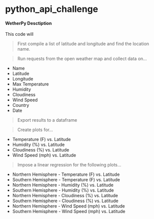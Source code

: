 # python_api_challenge

#### WetherPy Desctiption

This code will 
 > First compile a list of latitude and longitude and find the location name.
 
 > Run requests from the open weather map and collect data on...
   
   * Name
   * Latitude
   * Longitude
   * Max Temperature
   * Humidity
   * Cloudiness
   * Wind Speed
   * Country
   * Date
 
 > Export results to a dataframe 
 
 > Create plots for...
   
   * Temperature (F) vs. Latitude
   * Humidity (%) vs. Latitude
   * Cloudiness (%) vs. Latitude
   * Wind Speed (mph) vs. Latitude
 
 > Impose a linear regression for the following plots...
   
   * Northern Hemisphere - Temperature (F) vs. Latitude
   * Southern Hemisphere - Temperature (F) vs. Latitude
   * Northern Hemisphere - Humidity (%) vs. Latitude
   * Southern Hemisphere - Humidity (%) vs. Latitude
   * Northern Hemisphere - Cloudiness (%) vs. Latitude
   * Southern Hemisphere - Cloudiness (%) vs. Latitude
   * Northern Hemisphere - Wind Speed (mph) vs. Latitude
   * Southern Hemisphere - Wind Speed (mph) vs. Latitude
